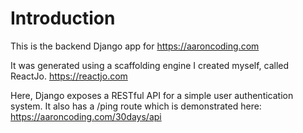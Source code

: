 # Introduction
This is the backend Django app for https://aaroncoding.com

It was generated using a scaffolding engine I created myself, called ReactJo. https://reactjo.com

Here, Django exposes a RESTful API for a simple user authentication system. It also has a /ping route which is demonstrated here: https://aaroncoding.com/30days/api